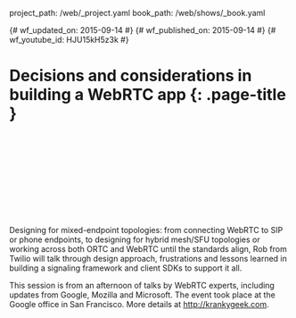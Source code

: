 project_path: /web/_project.yaml book_path: /web/shows/_book.yaml

{# wf_updated_on: 2015-09-14 #} {# wf_published_on: 2015-09-14 #} {# wf_youtube_id: HJU15kH5z3k #}

# Decisions and considerations in building a WebRTC app {: .page-title }

<div class="video-wrapper">
  <iframe class="devsite-embedded-youtube-video" data-video-id="HJU15kH5z3k"
          data-autohide="1" data-showinfo="0" frameborder="0" allowfullscreen>
  </iframe>
</div>

Designing for mixed-endpoint topologies: from connecting WebRTC to SIP or phone endpoints, to designing for hybrid mesh/SFU topologies or working across both ORTC and WebRTC until the standards align, Rob from Twilio will talk through design approach, frustrations and lessons learned in building a signaling framework and client SDKs to support it all.

This session is from an afternoon of talks by WebRTC experts, including updates from Google, Mozilla and Microsoft. The event took place at the Google office in San Francisco. More details at http://krankygeek.com.